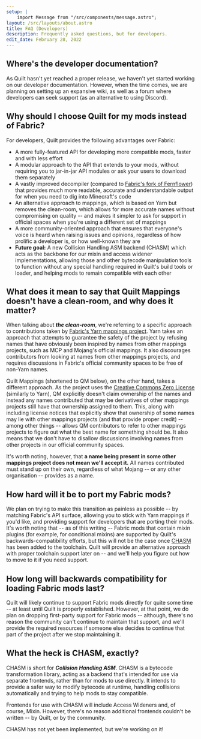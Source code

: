 ```yaml
---
setup: |
    import Message from "/src/components/message.astro";
layout: /src/layouts/about.astro
title: FAQ (Developers)
description: Frequently asked questions, but for developers.
edit_date: February 28, 2022
---
```


<Message>

## Where's the developer documentation?

As Quilt hasn't yet reached a proper release, we haven't yet started working on our developer documentation. However, when the time comes, we are planning on setting up an expansive wiki, as well as a forum where developers can seek support (as an alternative to using Discord).

</Message>

<Message>

## Why should I choose Quilt for my mods instead of Fabric?

For developers, Quilt provides the following advantages over Fabric:

-   A more fully-featured API for developing more compatible mods, faster and with less effort
-   A modular approach to the API that extends to your mods, without requiring you to jar-in-jar API modules or ask your users to download them separately
-   A vastly improved decompiler (compared to [Fabric's fork of Fernflower](https://github.com/FabricMC/intellij-fernflower)) that provides much more readable, accurate and understandable output for when you need to dig into Minecraft's code
-   An alternative approach to mappings, which is based on Yarn but removes the clean-room, which allows for more accurate names without compromising on quality -- and makes it simpler to ask for support in official spaces when
    you're using a different set of mappings
-   A more community-oriented approach that ensures that everyone's voice is heard when raising issues and opinions, regardless of how prolific a developer is, or how well-known they are
-   **Future goal:** A new Collision Handling ASM backend (CHASM) which acts as the backbone for our mixin and access widener implementations, allowing those and other bytecode manipulation tools to function without any special handling required in Quilt's build tools or loader, and helping mods to remain compatible with each other

</Message>

<Message>

## What does it mean to say that Quilt Mappings doesn't have a clean-room, and why does it matter?

When talking about _**the clean-room**_, we're referring to a specific approach to contributions taken by [Fabric's Yarn mappings project](https://github.com/FabricMC/yarn). Yarn takes an approach that attempts to guarantee the safety of the project by refusing names that have obviously been inspired by names from other mappings projects, such as MCP and Mojang's official mappings. It also discourages contributors from looking at names from other mappings projects, and requires discussions in Fabric's official community spaces to be free of non-Yarn names.

Quilt Mappings (shortened to QM below), on the other hand, takes a different approach. As the project uses the [Creative Commons Zero License](https://creativecommons.org/share-your-work/public-domain/cc0/) (similarly to Yarn), QM explicitly doesn't claim ownership of the names and instead any names contributed that may be derivatives of other mappings projects still have that ownership assigned to them. This, along with including license notices that explicitly show that ownership of some names may lie with other mappings projects (and that provide proper credit) -- among other things -- allows QM contributors to refer to other mappings projects to figure out what the best name for something should be. It also means that we don't have to disallow discussions involving names from other projects in our official community spaces.

It's worth noting, however, that **a name being present in some other mappings project does not mean we'll accept it.** All names contributed must stand up on their own, regardless of what Mojang -- or any other organisation -- provides as a name.

</Message>

<Message>

## How hard will it be to port my Fabric mods?

We plan on trying to make this transition as painless as possible -- by matching Fabric's API surface, allowing you to stick with Yarn mappings if you'd like, and providing support for developers that are porting their mods. It's worth noting that -- as of this writing -- Fabric mods that contain mixin plugins (for example, for conditional mixins) are supported by Quilt's backwards-compatibility efforts, but this will not be the case once [CHASM](#CHASM) has been added to the toolchain. Quilt will provide an alternative approach with proper toolchain support later on -- and we'll help you figure out how to move to it if you need support.

</Message>

<Message>

## How long will backwards compatibility for loading Fabric mods last?

Quilt will likely continue to support Fabric mods directly for quite some time -- at least until Quilt is properly established. However, at that point, we do plan on dropping first-party support for Fabric mods -- although, there's no reason the community can't continue to maintain that support, and we'll provide the required resources if someone else decides to continue that part of the project after we stop maintaining it.

</Message>

<Message>

<h2 id="CHASM">What the heck is CHASM, exactly?</h2>

CHASM is short for **_Collision Handling ASM_**. CHASM is a bytecode transformation library, acting as a backend that's intended for use via separate frontends, rather than for mods to use directly. It intends to provide a safer way to modify bytecode at runtime, handling collisions automatically and trying to help mods to stay compatible.

Frontends for use with CHASM will include Access Wideners and, of course, Mixin. However, there's no reason additional frontends couldn't be written -- by Quilt, or by the community.

CHASM has not yet been implemented, but we're working on it!

</Message>
